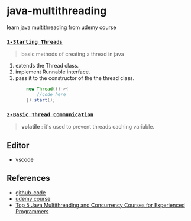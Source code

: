 # java-multithreading
learn java multithreading from udemy course 


### [`1-Starting Threads`](./01-Starting-Threading)

> basic methods of creating a thread in java

1. extends the Thread class.
2. implement Runnable interface.
3. pass it to the constructor of the the thread class.
    ```java
        new Thread(()->{
            //code here
        }).start();
    ```


### [`2-Basic Thread Communication`](./02-Basic-Thread-Communication)

> **volatile** : it's used to prevent threads caching variable.







## Editor

- vscode 


## References

- [github-code](https://github.com/Beerkay/JavaMultiThreading/tree/master/JavaMultiThreadingCodes/src)
- [udemy course](https://www.udemy.com/java-multithreading/learn/v4/t/lecture/107238?start=15)
- [Top 5 Java Multithreading and Concurrency Courses for Experienced Programmers](https://javarevisited.blogspot.com/2018/06/top-5-java-multithreading-and-concurrency-courses-experienced-programmers.html)